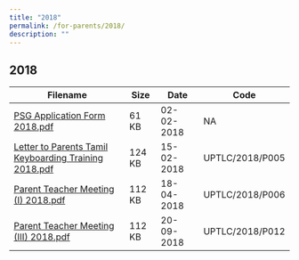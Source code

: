```yaml
---
title: "2018"
permalink: /for-parents/2018/
description: ""
---
```

## 2018

| Filename                                              | Size   | Date       | Code            |
|-------------------------------------------------------|--------|------------|-----------------|
| [PSG Application Form 2018.pdf](/files/PSG-Application-Form-2018.pdf)                         | 61 KB  | 02-02-2018 | NA              |
| [Letter to Parents Tamil Keyboarding Training 2018.pdf](/files/Letter-to-Parents-Tamil-Keyboarding-Training-2018.pdf) | 124 KB | 15-02-2018 | UPTLC/2018/P005 |
| [Parent Teacher Meeting (I) 2018.pdf](/files/Parent-Teacher-Meeting-I-2018.pdf)                   | 112 KB | 18-04-2018 | UPTLC/2018/P006 |
| [Parent Teacher Meeting (III) 2018.pdf](/files/Parent-Teacher-Meeting-III-2018.pdf)                 | 112 KB | 20-09-2018 | UPTLC/2018/P012 |